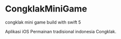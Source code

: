 # CongklakMiniGame
congklak mini game build with swift 5


Aplikasi iOS Permainan tradisional indonesia Congklak.
